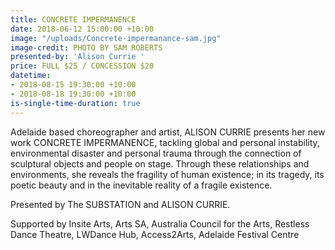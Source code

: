 ```yaml
---
title: CONCRETE IMPERMANENCE
date: 2018-06-12 15:00:00 +10:00
image: "/uploads/Concrete-impermanance-sam.jpg"
image-credit: PHOTO BY SAM ROBERTS
presented-by: 'Alison Currie '
price: FULL $25 / CONCESSION $20
datetime:
- 2018-08-15 19:30:00 +10:00
- 2018-08-18 19:30:00 +10:00
is-single-time-duration: true
---
```


Adelaide based choreographer and artist, ALISON CURRIE presents her new work CONCRETE IMPERMANENCE, tackling global and personal instability, environmental disaster and personal trauma through the connection of sculptural objects and people on stage. Through these relationships and environments, she reveals the fragility of human existence; in its tragedy, its poetic beauty and in the inevitable reality of a fragile existence.

Presented by The SUBSTATION and ALISON CURRIE.

Supported by Insite Arts, Arts SA, Australia Council for the Arts, Restless Dance Theatre, LWDance Hub, Access2Arts, Adelaide Festival Centre